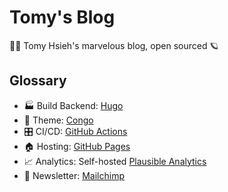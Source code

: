 # Tomy's Blog

✍🏻 Tomy Hsieh's marvelous blog, open sourced 🪐

## Glossary

- 🏭 Build Backend: [Hugo](https://gohugo.io/)
- 🌈 Theme: [Congo](https://jpanther.github.io/congo/)
- 🎛 CI/CD: [GitHub Actions](https://github.com/features/actions)
- 🏠 Hosting: [GitHub Pages](https://pages.github.com/)
- 📈 Analytics: Self-hosted [Plausible Analytics](https://plausible.io/)
- 📨 Newsletter: [Mailchimp](https://mailchimp.com/)
